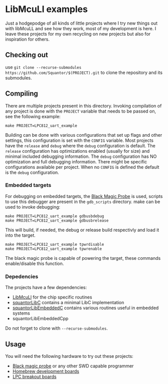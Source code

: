 # LibMcuLl examples
Just a hodgepodge of all kinds of little projects where I try new things out with libMcuLL and see how they work, most of my development is here. I leave these projects for my own recycling on new projects but also for inspiration for others.
## Checking out
use ```git clone --recurse-submodules https://github.com/Squantor/$(PROJECT).git``` to clone the repository and its submodules.
## Compiling
There are multiple projects present in this directory. Invoking compilation of any project is done with the ```PROJECT``` variable that needs to be passed on, see the following example:
```
make PROJECT=LPC812_uart_example
```
Building can be done with various configurations that set up flags and other settings, this configuration is set with the ```CONFIG``` variable. Most projects have the ```release``` and ```debug``` where the ```debug``` configuration is default.
The ```release``` configuration has optimizations enabled (usually for size) and minimal included debugging information. The ```debug``` configuration has NO optimization and full debugging information. There might be specific configurations available per project.  When no ```CONFIG``` is defined the default is the ```debug``` configuration.
### Embedded targets
For debugging on embedded targets, the [Black Magic Probe](https://github.com/blacksphere/blackmagic/wiki) is used, scripts to use this debugger are present in the ```gdb_scripts``` directory. make can be used to invoke debugging:
```
make PROJECT=LPC812_uart_example gdbusbdebug
make PROJECT=LPC812_uart_example gdbusbrelease
```
This will build, if needed, the debug or release build respectivly and load it into the target.
```
make PROJECT=LPC812_uart_example tpwrdisable
make PROJECT=LPC812_uart_example tpwrenable
```
The black magic probe is capable of powering the target, these commands enable/disable this function.
### Depedencies
The projects have a few dependencies:
* [LibMcuLl](https://github.com/Squantor/libMcuLL) for the chip specific routines
* [squantorLibC](https://github.com/Squantor/squantorLibC) contains a minimal LibC implementation
* [squantorLibEmbeddedC](https://github.com/Squantor/squantorLibEmbeddedC) contains various routines useful in embedded systems
* squantorLibEmbeddedCpp

Do not forget to clone with ```--recurse-submodules```.
## Usage
You will need the following hardware to try out these projects:
* [Black magic probe](https://github.com/blacksphere/blackmagic) or any other SWD capable programmer
* [Homebrew development boards](https://github.com/Squantor/squantorDevelBoards)
* [LPC breakout boards](https://github.com/Squantor/LPC-breakout-boards)
